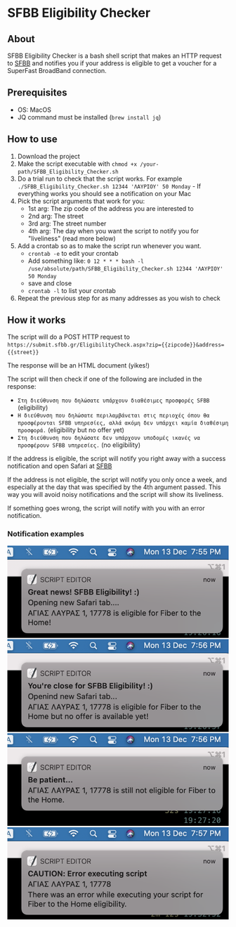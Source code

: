 # SFBB Eligibility Checker
## About
SFBB Eligibility Checker is a bash shell script that makes an HTTP request to [SFBB](https://submit.sfbb.gr/EligibilityCheck.aspx) and notifies you if your address is eligible to get a voucher for a SuperFast BroadBand connection.

## Prerequisites
* OS: MacOS
* JQ command must be installed (`brew install jq`)

## How to use
1. Download the project
2. Make the script executable with `chmod +x /your-path/SFBB_Eligibility_Checker.sh`
3. Do a trial run to check that the script works. For example `./SFBB_Eligibility_Checker.sh 12344 'ΛΑΥΡΙΟΥ' 50 Monday` - If everything works you should see a notification on your Mac
4. Pick the script arguments that work for you:
    * 1st arg: The zip code of the address you are interested to
    * 2nd arg: The street
    * 3rd arg: The street number
    * 4th arg: The day when you want the script to notify you for "liveliness" (read more below)
5. Add a crontab so as to make the script run whenever you want.
    * `crontab -e` to edit your crontab
    * Add something like: `0 12 * * * bash -l /use/absolute/path/SFBB_Eligibility_Checker.sh 12344 'ΛΑΥΡΙΟΥ' 50 Monday`
    * save and close
    * `crontab -l` to list your crontab
6. Repeat the previous step for as many addresses as you wish to check

## How it works
The script will do a POST HTTP request to `https://submit.sfbb.gr/EligibilityCheck.aspx?zip={{zipcode}}&address={{street}}`

The response will be an HTML document (yikes!)

The script will then check if one of the following are included in the response:
- `Στη διεύθυνση που δηλώσατε υπάρχουν διαθέσιμες προσφορές SFBB` (eligibility)
- `Η διεύθυνση που δηλώσατε περιλαμβάνεται στις περιοχές όπου θα προσφέρονται SFBB υπηρεσίες, αλλά ακόμη δεν υπάρχει καμία διαθέσιμη προσφορά.` (eligibility but no offer yet)
- `Στη διεύθυνση που δηλώσατε δεν υπάρχουν υποδομές ικανές να προσφέρουν SFBB υπηρεσίες.` (no eligibility)

If the address is eligible, the script will notify you right away with a success notification and open Safari at [SFBB](https://submit.sfbb.gr/EligibilityCheck.aspx)

If the address is not eligible, the script will notify you only once a week, and especially at the day that was specified by the 4th argument passed. This way you will avoid noisy notifications and the script will show its liveliness.

If something goes wrong, the script will notify with you with an error notification.

### Notification examples
![Notification eligibility image](notification_eligible.png)
![Notification eligibility but no offer image](notification_no_offer.png)
![Notification no eligibility image](notification_not_eligible.png)
![Notification error image](notification_error.png)
